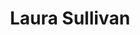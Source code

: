 ---
layout: profile
title: Laura Sullivan
job_title: Digital Collections Librarian
author_name: Laura
image: https://www.lib.iastate.edu/files/styles/image_block/public/images/2023-09/Sullivan_Laura.png?itok=ljyXd3M1
alt: portrait of Laura Sullivan
bio: Responsible for the access and maintenance of the library's Digital Collections, which are curated selections from the library's unique materials ranging from Special Collections and University Archives to the general collection.
projects: Amplifying Black Voices in Iowa (ABVI)
---